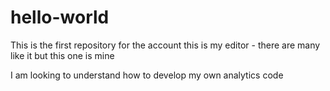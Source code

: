 # hello-world
This is the first repository for the account
this is my editor - there are many like it but this one is mine

I am looking to understand how to develop my own analytics code
